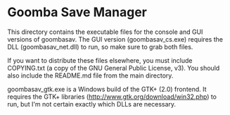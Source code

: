 Goomba Save Manager
===================

This directory contains the executable files for the console and GUI versions of goombasav. The GUI version (goombasav_cs.exe) requires the DLL (goombasav_net.dll) to run, so make sure to grab both files.

If you want to distribute these files elsewhere, you must include COPYING.txt (a copy of the GNU General Public License, v3). You should also include the README.md file from the main directory.

goombasav_gtk.exe is a Windows build of the GTK+ (2.0) frontend. It requires the GTK+ libraries (http://www.gtk.org/download/win32.php) to run, but I'm not certain exactly which DLLs are necessary.
